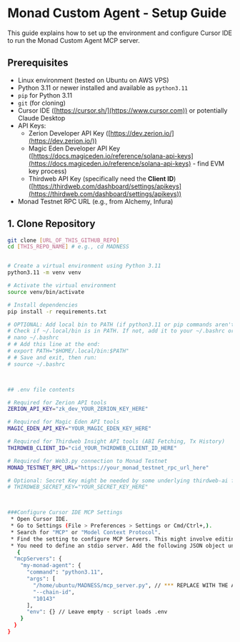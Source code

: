 # Monad Custom Agent - Setup Guide

This guide explains how to set up the environment and configure Cursor IDE to run the Monad Custom Agent MCP server.

## Prerequisites

* Linux environment (tested on Ubuntu on AWS VPS)
* Python 3.11 or newer installed and available as `python3.11`
* `pip` for Python 3.11
* `git` (for cloning)
* Cursor IDE ([https://cursor.sh/](https://www.cursor.com)) or potentially Claude Desktop
* API Keys:
    * Zerion Developer API Key ([https://dev.zerion.io/](https://dev.zerion.io/))
    * Magic Eden Developer API Key ([https://docs.magiceden.io/reference/solana-api-keys](https://docs.magiceden.io/reference/solana-api-keys) - find EVM key process)
    * Thirdweb API Key (specifically need the **Client ID**) ([https://thirdweb.com/dashboard/settings/apikeys](https://thirdweb.com/dashboard/settings/apikeys))
* Monad Testnet RPC URL (e.g., from Alchemy, Infura)

## 1. Clone Repository

```bash
git clone [URL_OF_THIS_GITHUB_REPO]
cd [THIS_REPO_NAME] # e.g., cd MADNESS


# Create a virtual environment using Python 3.11
python3.11 -m venv venv

# Activate the virtual environment
source venv/bin/activate

# Install dependencies
pip install -r requirements.txt

# OPTIONAL: Add local bin to PATH (if python3.11 or pip commands aren't found directly)
# Check if ~/.local/bin is in PATH. If not, add it to your ~/.bashrc or ~/.profile:
# nano ~/.bashrc
# # Add this line at the end:
# export PATH="$HOME/.local/bin:$PATH"
# # Save and exit, then run:
# source ~/.bashrc



## .env file contents

# Required for Zerion API tools
ZERION_API_KEY="zk_dev_YOUR_ZERION_KEY_HERE"

# Required for Magic Eden API tools
MAGIC_EDEN_API_KEY="YOUR_MAGIC_EDEN_KEY_HERE"

# Required for Thirdweb Insight API tools (ABI Fetching, Tx History)
THIRDWEB_CLIENT_ID="cid_YOUR_THIRDWEB_CLIENT_ID_HERE"

# Required for Web3.py connection to Monad Testnet
MONAD_TESTNET_RPC_URL="https://your_monad_testnet_rpc_url_here"

# Optional: Secret Key might be needed by some underlying thirdweb-ai functions
# THIRDWEB_SECRET_KEY="YOUR_SECRET_KEY_HERE"



###Configure Cursor IDE MCP Settings
 * Open Cursor IDE.
 * Go to Settings (File > Preferences > Settings or Cmd/Ctrl+,).
 * Search for "MCP" or "Model Context Protocol".
 * Find the setting to configure MCP Servers. This might involve editing a JSON file directly (~/.cursor/mcp.json or integrated into settings.json) or using a UI panel.
 * You need to define an stdio server. Add the following JSON object under the "mcpServers" key:
   {
  "mcpServers": {
    "my-monad-agent": {
      "command": "python3.11",
      "args": [
        "/home/ubuntu/MADNESS/mcp_server.py", // *** REPLACE WITH THE ACTUAL FULL ABSOLUTE PATH TO YOUR mcp_server.py ***
        "--chain-id",
        "10143"
      ],
      "env": {} // Leave empty - script loads .env
    }
  }
}
